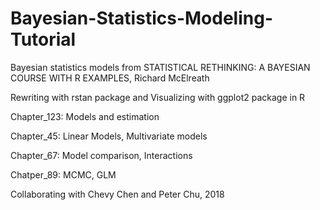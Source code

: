# Bayesian-Statistics-Modeling-Tutorial
Bayesian statistics models from STATISTICAL RETHINKING:
A BAYESIAN COURSE WITH R EXAMPLES, Richard McElreath

Rewriting with rstan package and Visualizing with ggplot2 package in R

Chapter_123: Models and estimation

Chapter_45: Linear Models, Multivariate models

Chapter_67: Model comparison, Interactions

Chatper_89: MCMC, GLM


Collaborating with Chevy Chen and Peter Chu, 2018